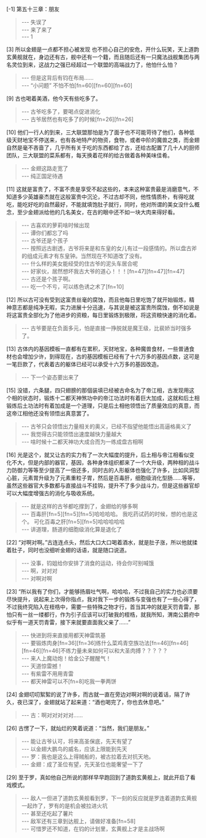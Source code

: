
[-1] 第五十三章：朋友
>--- 失误了<br>
>--- 来了来了<br>
>--- 1<br>

[3] 所以金翅是一点都不担心被发现 也不担心自己的安危，开什么玩笑，天上道韵玄黄舰就在，身边还有古，舰中还有一个籍，而且随后还有一只魔法战舰集团与两名灵位到来，这战力之强已经超过一个联盟的高端战力了，他怕什么怕？
>--- 但是这背后有钧在布局……<br>
>--- “小问题”  不怕不怕[fn=60][fn=60][fn=60]<br>

[9] 古也喝着美酒，他今天有些吃多了。
>--- 古爷吃多了，要喝点促进消化<br>
>--- 古爷居然也有吃多了的时候[fn=26][fn=26]<br>

[10] 他们一行人的到来，三大联盟那怕是为了面子也不可能苛待了他们，各种低级天财地宝不停送来，也有各地特产的物资，食物，或者中阶的魔兽之类，而金翅自然是毫不吝啬了，几乎所有关于吃的东西都给了古，还给古配置了几十人的厨师团队，三大联盟的菜系都有，每天换着花样的给古做着各种美味佳肴。
>--- 金翅这路走宽了<br>
>--- 纯正国足待遇<br>

[11] 这就是富贵了，不富不贵是享受不起这些的，本来这种富贵最是消磨意气，不知道多少英雄豪杰就在这般富贵中沉沦，不过古却不同，他性情质朴，有得吃就吃，能吃好吃的自然最好，不能就填饱肚子就行，同时，他对所谓的美女没什么概念，至少金翅派给他的几名美女，在古的眼中还不如一块大肉来得好看。
>--- 古喜欢的萝莉啥时候出现<br>
>--- 谭你们都忘了吗<br>
>--- 古爷还是个孩子<br>
>--- 按照远古剧透，古爷将来是和东皇的女儿有过一段感情的。所以盘古斧的组成元素才有东皇钟。当然现在不知道改了没有。<br>
>--- 什么样的美女能经受的住古爷的泥头车居合呢<br>
>--- 好家伙，居然想坏我古大爷的道心！！！[fn=47][fn=47][fn=47]<br>
>--- 古还是个孩子啊。<br>
>--- 吃一个不亏，可以练色诱之术了[fn=10]<br>

[12] 所以古可没有受到这富贵丝毫的腐蚀，而且他每日里吃饱了就开始锻炼，精神意志都是纯净无暇，实力进展十分迅速，与其说是被这富贵所腐蚀，倒不如说是将这富贵全部化为了他进步的资粮，每日里锻炼到极限，将这资粮快速的消化着。
>--- 古爷要是在负面多元，怕是直接一挣脱就是魔王级，比裴娇当时强多了。<br>

[13] 古体内的基因模板一直都有在累积，天财地宝，各种魔兽食材，一些普通食材也会增加少许，到得现在，古的基因模板已经有了十六万多的基因点数，这可是一笔巨款了，代表着古的躯体已经可以承受十六万多的基因改造。
>--- 下一个姿态要出来了<br>

[15] 没错，六条腿，四只翅膀的那個装填已经被古命名为了帝江相，古发现用这个相的状态时，锻炼十二都天神煞功中的帝江功法时有着巨大加成，这就和后土相锻炼后土功法时有着加成是一个道理，只是后土相他领悟出了质量效应的真意，而这帝江相他还没有领悟出真意罢了。
>--- 古爷只会领悟出力量相关的奥义，已经不指望他能悟出高逼格奥义了<br>
>--- 我觉得古只能领悟出速度越快力量越大<br>
>--- 啥时候十二都天神功大成合而为一练成盘古相啊<br>

[16] 光是这个，就又让古的实力有了一次大幅度的提升，后土相与帝江相看似变化不大，但是内部的器官，基因，各种身体组织都来了一个大升级，两种相的战斗力防御力等等至少提高了一倍还多，同时古的人形躯体也强化了许多，比如风洞型心脏，元素胃升级为了元素重粒子胃，然后是百毒肝，细胞级消化型肠……等等，虽然这些器官大多数都与直接战斗不挂钩，提升不了多少战斗力，但是这些器官却可以大幅度增强古的消化与吸收系统。
>--- 就是这样的古爷都吃撑到了，金翅给的够多啊<br>
>--- 百毒肝[fn=5][fn=5][fn=5]哈哈哈哈。  我吃药试药的时候，想的也是这个。   可化百毒之肝[fn=5][fn=5]哈哈哈哈哈<br>
>--- 讲道理，肠道的细胞级消化算是退化了<br>

[22] “对啊对啊。”古连连点头，然后大口大口喝着酒水，就是肚子涨，所以他就揉着肚子，同时也没细听金翅的话语，就是随口说道。
>--- 没事，钧姐给你安排了消食的运动，待会你可别喊饿<br>
>--- 啊，对对对<br>
>--- 对啊对啊<br>

[23] “所以我有了你们，才能够扬眉吐气啊，哈哈哈，不过我自己的实力也必须要尽快提升，说起来上次得你指点，我对我下一步的锻炼与变强也有了一些心得了，不过我终究陷入在桎梏中，需要一些特殊之物才行，首当其冲的就是天罚青雷，那怕只有一丝一缕都行，作为引子应该可以打破我的桎梏，就我所知，渭南公爵府中似乎有一道天罚青雷，接下来就要直面我父亲了……”
>--- 快进到将来直接用都天神雷筑基<br>
>--- 要锻炼肉身[fn=36][fn=36]练什么菜鸡青空族功法[fn=46][fn=46][fn=46][fn=46]不练力量未来如何可以和大圣肉搏？？？？？<br>
>--- 来人上魔动炮！给金公子醒醒气！<br>
>--- 天道惊雷撼！<br>
>--- 有紫雷不用用青雷<br>
>--- 都天神雷可以不[fn=8]吃我一拳两饼<br>

[24] 金翅叨叨絮絮的说了许多，而古就一直在旁边对啊对啊的说着话，隔了许久，夜已深了，金翅就站了起来道：“酒也喝完了，你也去休息吧。”
>--- 古：啊对对对对对……<br>

[26] 古愣了一下，就灿烂的笑着说道：“当然，我们是朋友。”
>--- 能让古爷认可，将来高圣保底，先天有望了<br>
>--- 以金翅大鹏鸟的威名，应该上限能到先天<br>
>--- 罗：我也是这么上得贼船的，被古拉着去对抗天地。<br>
>--- 金翅：成了圣位有望，先天圣位也能奢望一下了<br>

[29] 至于罗，真如他自己所说的那样早早跑回到了道韵玄黄舰上，就此开启了看戏模式。
>--- 敌人一但进了道韵玄黄舰看到罗，下一刻的反应就是罗连着道韵玄黄舰一起炸了，罗有的是机会被拉进火坑<br>
>--- 甚至还吃起了薯片<br>
>--- 敌军还有三章到达舰上，请做好准备[fn=58]<br>
>--- 可惜罗还不知道，在钧的计划里，玄黄舰上才是主战场啊<br>
